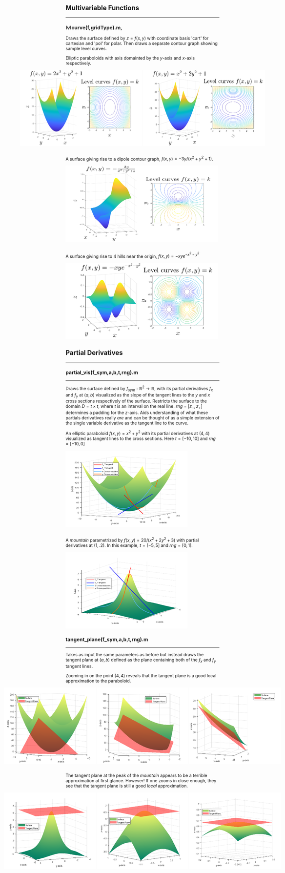 ## Multivariable Functions
***
### lvlcurve(f,gridType).m,
Draws the surface defined by $z=f(x,y)$ with coordinate basis 'cart' for cartesian and 'pol' for polar. Then draws a separate contour graph showing sample level curves.

Elliptic paraboloids with axis domainted by the $y$-axis and $x$-axis respectively.

<div style="display: flex; justify-content: center;">
  <img src="Visuals/paraboloid_x.png" alt="alt-text" width="400" height="250">
  &nbsp; &nbsp; &nbsp; &nbsp; &nbsp; &nbsp; &nbsp; &nbsp; 
  <img src="Visuals/paraboloid_y.png" alt="alt-text" width="400" height="250">
</div>

##

A surface giving rise to a dipole contour graph, $f(x,y)=-3y/(x^2+y^2+1)$.

<img src="Visuals/dipole.png" alt="alt-text" width="500" height="250">

##

A surface giving rise to 4 hills near the origin, $f(x,y)=-xye^{-x^2-y^2}$

<img src="Visuals/hills.png" alt="alt-text" width="500" height="250">

## Partial Derivatives
***

### partial_vis(f_sym,a,b,t,rng).m
***

Draws the surface defined by $f_{sym}:\mathbb{R}^2\rightarrow\mathbb{R}$, with its partial derivatives $f_x$ and $f_y$ at $(a,b)$ visualized as the slope of the tangent lines to the $y$ and $x$ cross sections respectively of the surface. Restricts the surface to the domain $D = t\times t$, where $t$ is an interval on the real line. *rng* = $[z_-,z_+]$ determines a padding for the $z$-axis. Aids understanding of what these partials derivatives really *are* and can be thought of as a simple extension of the single variable derivative as the tangent line to the curve.

An elliptic paraboloid $f(x,y)=x^2+y^2$ with its partial derivatives at $(4,4)$ visualized as tangent lines to the cross sections. Here $t=[-10,10]$ and $rng=[-10,0]$

<img src="Visuals/paraboloid_partials.png" alt="alt-text" width="400" height="250">

##

A *mountain* parametrized by $f(x,y)=20/(x^2+2y^2+3)$ with partial derivatives at $(1,.2)$. In this example, $t=[-5,5]$ and $rng=[0,1]$.

<img src="Visuals/mountain_partials.png" alt="alt-text" width="400" height="250">

### tangent_plane(f_sym,a,b,t,rng).m
***

Takes as input the same parameters as before but instead draws the tangent plane at $(a,b)$ defined as the plane containing both of the $f_x$ and $f_y$ tangent lines.

Zooming in on the point $(4,4)$ reveals that the tangent plane is a good local approximation to the paraboloid.

<div style="display: flex; justify-content: center;">
  <img src="Visuals/paraboloid_tangent1.png" alt="alt-text" width="300" height="250">
  &nbsp; &nbsp; &nbsp; &nbsp; &nbsp; &nbsp; &nbsp; &nbsp; 
  <img src="Visuals/paraboloid_tangent2.png" alt="alt-text" width="300" height="250">
  &nbsp; &nbsp; &nbsp; &nbsp; &nbsp; &nbsp; &nbsp; &nbsp; 
  <img src="Visuals/paraboloid_tangent3.png" alt="alt-text" width="300" height="250">
</div>

##

The tangent plane at the peak of the *mountain* appears to be a terrible approximation at first glance. However! If one zooms in close enough, they see that the tangent plane is still a good *local* approximation.

<div style="display: flex; justify-content: center;">
  <img src="Visuals/mountain_tangent1.png" alt="alt-text" width="300" height="250">
  &nbsp; &nbsp; &nbsp; &nbsp; &nbsp; &nbsp; &nbsp; &nbsp; 
  <img src="Visuals/mountain_tangent2.png" alt="alt-text" width="300" height="250">
  &nbsp; &nbsp; &nbsp; &nbsp; &nbsp; &nbsp; &nbsp; &nbsp; 
  <img src="Visuals/mountain_tangent3.png" alt="alt-text" width="300" height="250">
</div>


